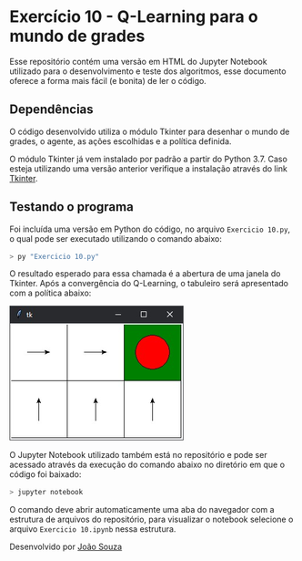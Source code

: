 # Exercício 10 - Q-Learning para o mundo de grades

Esse repositório contém uma versão em HTML do Jupyter Notebook utilizado para o desenvolvimento e teste dos algoritmos, esse documento oferece a forma mais fácil (e bonita) de ler o código.

## Dependências

O código desenvolvido utiliza o módulo Tkinter para desenhar o mundo de grades, o agente, as ações escolhidas e a política definida.

O módulo Tkinter já vem instalado por padrão a partir do Python 3.7. Caso esteja utilizando uma versão anterior verifique a instalação através do link [Tkinter](https://tkdocs.com/tutorial/install.html).

## Testando o programa

Foi incluída uma versão em Python do código, no arquivo `Exercicio 10.py`, o qual pode ser executado utilizando o comando abaixo:

```sh
> py "Exercicio 10.py"
```

O resultado esperado para essa chamada é a abertura de uma janela do Tkinter. Após a convergência do Q-Learning, o tabuleiro será apresentado com a política abaixo:

![GridWorld](https://github.com/Jvictor97/PEL202-Ex-10/blob/master/Gridworld.jpg?raw=true)

O Jupyter Notebook utilizado também está no repositório e pode ser acessado através da execução do comando abaixo no diretório em que o código foi baixado:

```sh
> jupyter notebook
```

O comando deve abrir automaticamente uma aba do navegador com a estrutura de arquivos do repositório, para visualizar o notebook selecione o arquivo `Exercicio 10.ipynb` nessa estrutura.

Desenvolvido por [João Souza](https://github.com/Jvictor97)
